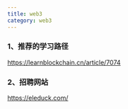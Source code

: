 ```yaml
---
title: web3
category: web3
---
```



### 1、推荐的学习路径

https://learnblockchain.cn/article/7074


### 2、招聘网站

https://eleduck.com/
